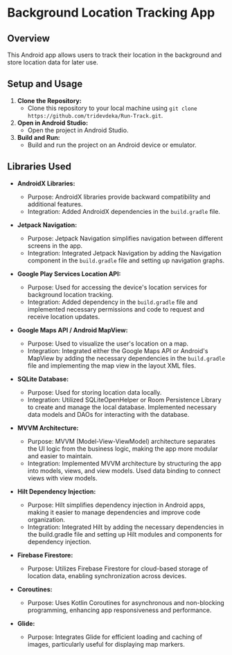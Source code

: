 # Background Location Tracking App

## Overview
This Android app allows users to track their location in the background and store location data for later use.

## Setup and Usage
1. **Clone the Repository:**
   - Clone this repository to your local machine using `git clone https://github.com/tridevdeka/Run-Track.git`.
2. **Open in Android Studio:**
   - Open the project in Android Studio.
3. **Build and Run:**
   - Build and run the project on an Android device or emulator.

## Libraries Used
- **AndroidX Libraries:**
  - Purpose: AndroidX libraries provide backward compatibility and additional features.
  - Integration: Added AndroidX dependencies in the `build.gradle` file.

- **Jetpack Navigation:**
  - Purpose: Jetpack Navigation simplifies navigation between different screens in the app.
  - Integration: Integrated Jetpack Navigation by adding the Navigation component in the `build.gradle` file and setting up navigation graphs.

- **Google Play Services Location API:**
  - Purpose: Used for accessing the device's location services for background location tracking.
  - Integration: Added dependency in the `build.gradle` file and implemented necessary permissions and code to request and receive location updates.

- **Google Maps API / Android MapView:**
  - Purpose: Used to visualize the user's location on a map.
  - Integration: Integrated either the Google Maps API or Android's MapView by adding the necessary dependencies in the `build.gradle` file and implementing the map view in the layout XML files.

- **SQLite Database:**
  - Purpose: Used for storing location data locally.
  - Integration: Utilized SQLiteOpenHelper or Room Persistence Library to create and manage the local database. Implemented necessary data models and DAOs for interacting with the database.

- **MVVM Architecture:**
  - Purpose: MVVM (Model-View-ViewModel) architecture separates the UI logic from the business logic, making the app more modular and easier to maintain.
  - Integration: Implemented MVVM architecture by structuring the app into models, views, and view models. Used data binding to connect views with view models.

- **Hilt Dependency Injection:**
  - Purpose: Hilt simplifies dependency injection in Android apps, making it easier to manage dependencies and improve code organization.
  - Integration: Integrated Hilt by adding the necessary dependencies in the build.gradle file and setting up Hilt modules and components for dependency injection.

- **Firebase Firestore:**
  - Purpose: Utilizes Firebase Firestore for cloud-based storage of location data, enabling synchronization across devices.
  
- **Coroutines:**
  - Purpose: Uses Kotlin Coroutines for asynchronous and non-blocking programming, enhancing app responsiveness and performance.
  
- **Glide:**
  - Purpose: Integrates Glide for efficient loading and caching of images, particularly useful for displaying map markers.
